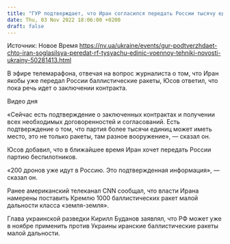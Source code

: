 ```yaml
---
title: "ГУР подтверждает, что Иран согласился передать России тысячу единиц военной техники"
date: Thu, 03 Nov 2022 18:06:00 +0200
draft: false
---
```

Источник: Новое Время https://nv.ua/ukraine/events/gur-podtverzhdaet-chto-iran-soglasilsya-peredat-rf-tysyachu-edinic-voennoy-tehniki-novosti-ukrainy-50281413.html


В эфире телемарафона, отвечая на вопрос журналиста о том, что Иран якобы уже передал России баллистические ракеты, Юсов ответил, что пока речь идет о заключении контракта.

 Видео дня   

«Сейчас есть подтверждение о заключенных контрактах и получении всех необходимых договоренностей и согласований. Есть подтверждение о том, что партия более тысячи единиц может иметь место, это не только ракеты, там разное вооружение», — сказал он.

Юсов добавил, что в ближайшее время Иран хочет передать России партию беспилотников.

«200 дронов уже идут в Россию. Это подтвержденная информация», — сказал он.

Ранее американский телеканал СNN сообщал, что власти Ирана намерены поставить Кремлю 1000 баллистических ракет малой дальности класса «земля-земля».

Глава украинской разведки Кирилл Буданов заявлял, что РФ может уже в ноябре применить против Украины иранские баллистические ракеты малой дальности.
